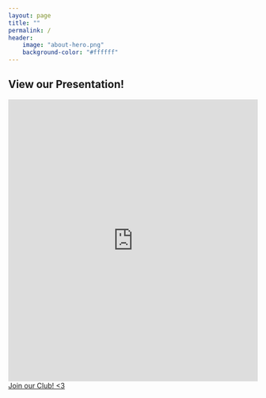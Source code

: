```yaml
---
layout: page
title: ""
permalink: /
header:
    image: "about-hero.png"
    background-color: "#ffffff"
---
```


## View our Presentation!
  <iframe src="https://docs.google.com/presentation/d/e/2PACX-1vTXYHsReirj05Hk_NwdTc1YqpLSJlCTwnixCVq0sK0mIcBX3lsHgF0nPOJnJrayYZ0MIRVQ8yCo6GkL/embed?start=false&loop=false&delayms=3000" frameborder="0" width="100%" height="569" allowfullscreen="true" mozallowfullscreen="true" webkitallowfullscreen="true"></iframe>
  <a href="https://switch-uhm.github.io/pages/join/" class="primary button">Join our Club! <3</a>